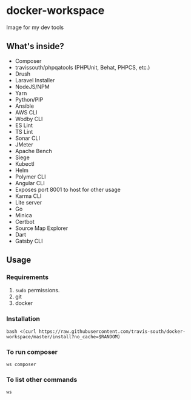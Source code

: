 # docker-workspace
Image for my dev tools

## What's inside?
 - Composer
 - travissouth/phpqatools (PHPUnit, Behat, PHPCS, etc.)
 - Drush
 - Laravel Installer
 - NodeJS/NPM
 - Yarn
 - Python/PIP
 - Ansible
 - AWS CLI
 - Wodby CLI
 - ES Lint
 - TS Lint
 - Sonar CLI
 - JMeter
 - Apache Bench
 - Siege
 - Kubectl
 - Helm
 - Polymer CLI
 - Angular CLI
 - Exposes port 8001 to host for other usage
 - Karma CLI
 - Lite server
 - Go
 - Minica
 - Certbot
 - Source Map Explorer
 - Dart
 - Gatsby CLI

## Usage

### Requirements

1. `sudo` permissions.
1. git
1. docker

### Installation

```shell
bash <(curl https://raw.githubusercontent.com/travis-south/docker-workspace/master/install?no_cache=$RANDOM)
```

### To run composer
```shell
ws composer
```

### To list other commands

```shell
ws
```
